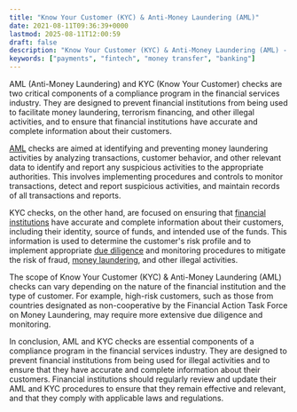 ```yaml
---
title: "Know Your Customer (KYC) & Anti-Money Laundering (AML)"
date: 2021-08-11T09:36:39+0000
lastmod: 2025-08-11T12:00:59
draft: false
description: "Know Your Customer (KYC) & Anti-Money Laundering (AML) - Payment industry knowledge and insights"
keywords: ["payments", "fintech", "money transfer", "banking"]
---
```


AML (Anti-Money Laundering) and KYC (Know Your Customer) checks are two critical components of a compliance program in the financial services industry. They are designed to prevent financial institutions from being used to facilitate money laundering, terrorism financing, and other illegal activities, and to ensure that financial institutions have accurate and complete information about their customers.

[AML](https://faisalkhan.com/solutions/risk-and-compliance/anti-money-laundering-aml/) checks are aimed at identifying and preventing money laundering activities by analyzing transactions, customer behavior, and other relevant data to identify and report any suspicious activities to the appropriate authorities. This involves implementing procedures and controls to monitor transactions, detect and report suspicious activities, and maintain records of all transactions and reports.

KYC checks, on the other hand, are focused on ensuring that [financial institutions](https://faisalkhanllc.xyz/resources/payments-wiki/f/financial-institution-fi/) have accurate and complete information about their customers, including their identity, source of funds, and intended use of the funds. This information is used to determine the customer's risk profile and to implement appropriate [due diligence](https://faisalkhanllc.xyz/resources/payments-wiki/c/customer-due-diligence-cdd/) and monitoring procedures to mitigate the risk of fraud, [money laundering](https://faisalkhanllc.xyz/resources/payments-wiki/m/money-laundering/), and other illegal activities.

The scope of Know Your Customer (KYC) & Anti-Money Laundering (AML) checks can vary depending on the nature of the financial institution and the type of customer. For example, high-risk customers, such as those from countries designated as non-cooperative by the Financial Action Task Force on Money Laundering, may require more extensive due diligence and monitoring.

In conclusion, AML and KYC checks are essential components of a compliance program in the financial services industry. They are designed to prevent financial institutions from being used for illegal activities and to ensure that they have accurate and complete information about their customers. Financial institutions should regularly review and update their AML and KYC procedures to ensure that they remain effective and relevant, and that they comply with applicable laws and regulations.